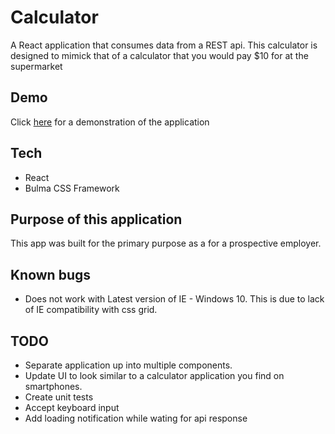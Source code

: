 # Calculator

A React application that consumes data from a REST api. This calculator is designed to mimick that of a calculator that you would pay $10 for at the supermarket

## Demo
Click [here](https://pleavitt.github.io/calculator/) for a demonstration of the application

## Tech
* React
* Bulma CSS Framework

## Purpose of this application

This app was built for the primary purpose as a for a prospective employer.

## Known bugs

- Does not work with Latest version of IE - Windows 10.  This is due to lack of IE compatibility with css grid.

## TODO

- Separate application up into multiple components.
- Update UI to look similar to a calculator application you find on smartphones.
- Create unit tests
- Accept keyboard input
- Add loading notification while wating for api response
